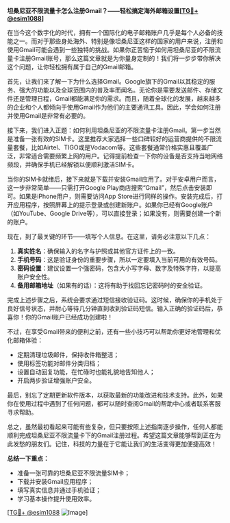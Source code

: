 **坦桑尼亚不限流量卡怎么注册Gmail？——轻松搞定海外邮箱设置[[TG💪+ @esim1088](https://t.me/s/esim1088)]**

在当今这个数字化的时代，拥有一个国际化的电子邮箱账户几乎是每个人必备的技能之一。而对于那些身处海外、特别是像坦桑尼亚这样的国家的用户来说，注册和使用Gmail可能会遇到一些独特的挑战。如果你正苦恼于如何用坦桑尼亚的不限流量卡注册Gmail账号，那么这篇文章就是为你量身定制的！我们将一步步带你解决这个问题，让你轻松拥有属于自己的Gmail邮箱。

首先，让我们来了解一下为什么选择Gmail。Google旗下的Gmail以其稳定的服务、强大的功能以及全球范围内的普及率而闻名。无论你是需要发送邮件、存储文件还是管理日程，Gmail都能满足你的需求。而且，随着全球化的发展，越来越多的企业和个人都倾向于使用Gmail作为他们的主要通讯工具。因此，学会如何注册并使用Gmail是非常有必要的。

接下来，我们进入正题：如何利用坦桑尼亚的不限流量卡注册Gmail。第一步当然是准备一张有效的SIM卡。这里推荐大家选择一些口碑较好的运营商提供的不限流量套餐，比如Airtel、TIGO或是Vodacom等。这些套餐通常价格实惠且覆盖广泛，非常适合需要频繁上网的用户。记得提前检查一下你的设备是否支持当地网络频段，并确保手机已经解锁以便顺利激活SIM卡。

当你的SIM卡就绪后，接下来就是下载并安装Gmail应用了。对于安卓用户而言，这一步非常简单——只需打开Google Play商店搜索“Gmail”，然后点击安装即可。如果是iPhone用户，则需要访问App Store进行同样的操作。安装完成后，打开应用程序，按照屏幕上的提示登录或创建新账户。如果你已经有Google账户（如YouTube、Google Drive等），可以直接登录；如果没有，则需要创建一个新的账户。

现在，到了最关键的环节——填写个人信息。在这里，请务必注意以下几点：
1. **真实姓名**：确保输入的名字与护照或其他官方证件上的一致。
2. **手机号码**：这是验证身份的重要步骤，所以一定要填入当前可用的有效号码。
3. **密码设置**：建议设置一个强密码，包含大小写字母、数字及特殊字符，以提高账户安全性。
4. **备用邮箱地址**（如果有的话）：这将有助于找回忘记密码时的安全验证。

完成上述步骤之后，系统会要求通过短信接收验证码。这时候，确保你的手机处于良好信号状态，并耐心等待几分钟直到收到验证码短信。输入正确的验证码后，恭喜你！你的Gmail账户已经成功创建啦！

不过，在享受Gmail带来的便利之前，还有一些小技巧可以帮助你更好地管理和优化邮箱体验：
- 定期清理垃圾邮件，保持收件箱整洁；
- 使用标签功能对邮件分类归档；
- 设置自动回复功能，在忙碌时也能礼貌地告知他人；
- 开启两步验证增强账户安全。

最后，别忘了定期更新软件版本，以获取最新的功能改进和技术支持。此外，如果你在使用过程中遇到了任何问题，都可以随时查阅Gmail的帮助中心或者联系客服寻求帮助。

总之，虽然最初看起来可能有些复杂，但只要按照上述指南逐步操作，任何人都能顺利完成坦桑尼亚不限流量卡下的Gmail注册过程。希望这篇文章能够帮到正在为此发愁的朋友们。记住，科技的力量在于它能让我们的生活变得更加便捷高效！

**总结一下重点：**
- 准备一张可靠的坦桑尼亚不限流量SIM卡；
- 下载并安装Gmail应用程序；
- 填写真实信息并通过手机验证；
- 学习基本操作提升使用效率。

[[TG💪+ @esim1088](https://t.me/s/esim1088) ![Image](https://i.postimg.cc/4NQfJmqS/Snipaste-2025-05-13-00-14-12.png)]
